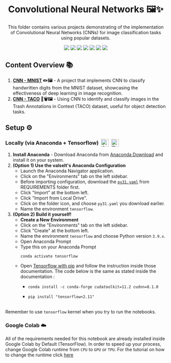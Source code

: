 <h1 align="center"> Convolutional Neural Networks 🖼️✨ </h1>
<p align="center"> This folder contains various projects demonstrating of the implementation of Convolutional Neural Networks (CNNs) for image classification tasks using popular datasets. </p>

<div align="center">
  <img src="https://img.shields.io/badge/python-3670A0?style=for-the-badge&logo=python&logoColor=ffdd54">
  <img src="https://img.shields.io/badge/jupyter-%23FA0F00.svg?style=for-the-badge&logo=jupyter&logoColor=white">
  <img src="https://img.shields.io/badge/TensorFlow-%23FF6F00?style=for-the-badge&logo=tensorflow&logoColor=white">
  <img src="https://img.shields.io/badge/scikit%20learn-%23F7931E?style=for-the-badge&logo=scikitlearn&logoColor=white">
  <img src="https://img.shields.io/badge/pandas-%23150458?style=for-the-badge&logo=pandas&logoColor=white">
  <img src="https://img.shields.io/badge/numpy-5aaacd?style=for-the-badge&logo=numpy&logoColor=5575cc">
  <img src="https://img.shields.io/badge/matplotlib-1f5379?style=for-the-badge&logoColor=5575cc">
</div>

<h2>Content Overview 📚</h2>
<ol>
  <li><strong><a href="https://github.com/valselt/valseltlibrary/tree/main/CNN">CNN - MNIST</a> ✏️🖼️</strong> - A project that implements CNN to classify handwritten digits from the MNIST dataset, showcasing the effectiveness of deep learning in image recognition.</li>
  <li><strong><a href="https://github.com/valselt/valseltlibrary/tree/main/CNN/TACO%20Trash">CNN - TACO</a> 🥡🗑️🖼️</strong> - Using CNN to identify and classify images in the Trash Annotations in Context (TACO) dataset, useful for object detection tasks.</li>
</ol>

<h2>Setup ⚙️</h2>

<h3>
  <div style="display: flex; align-items: center;">
    <span>Locally (via Anaconda + Tensorflow)</span>
        <a href="https://www.anaconda.com/">
            <img src="https://skillicons.dev/icons?i=anaconda" alt="Anaconda" style="height: 24px; margin-left: 8px;">
        </a>
        <a href="https://www.tensorflow.org/install/pip">
            <img src="https://skillicons.dev/icons?i=tensorflow" alt="Tensorflow" style="height: 24px; margin-left: 8px;">
        </a>
  </div>
</h3>

<ol>
  <li><strong>Install Anaconda</strong> - Download Anaconda from <a href="https://www.anaconda.com/download">Anaconda Download</a> and install it on your system.</li>
  <li><strong>(Option 1) Use the valselt's Anaconda Configuration</strong>
    <ul>
      <li>Launch the Anaconda Navigator application.</li>
      <li>Click on the "Environments" tab on the left sidebar.</li>
      <li>Before importing configuration, download the <code><a href = "https://github.com/valselt/valseltlibrary/blob/main/REQUIREMENTS/py39.yaml">py31.yaml</a></code> from REQUIREMENTS folder first.</li>
      <li>Click "Import" at the bottom left.</li>
      <li>Click "Import from Local Drive".</li>
      <li>Click on the folder icon, and choose <code>py31.yaml</code> you download earlier.</li>
      <li>Name the environment <code>tensorflow</code>.</li>
    </ul>
  </li>
  
  <li><strong>(Option 2) Build it yourself!</strong>
    <ul>
      <li><strong>Create a New Environment</strong>
      <li>Click on the "Environments" tab on the left sidebar.</li>
      <li>Click "Create" at the bottom left.</li>
      <li>Name the environment <code>tensorflow</code> and choose Python version <code>3.9.x</code>.</li>
      <li>Open Anaconda Prompt</li>
      <li>Type this on your Anaconda Prompt<pre><code>conda activate tensorflow</code></pre></li>
      <li>Open <a href = "https://www.tensorflow.org/install/pip#windows-native:~:text=Then%20install%20the%20CUDA%2C%20cuDNN%20with%20conda.">Tensorflow with pip</a> and follow the instruction inside those documentation. The code below is the same as stated inside the documentation :</li>
        <ul>
           <li><pre><code>conda install -c conda-forge cudatoolkit=11.2 cudnn=8.1.0</pre></code></li>
           <li><pre><code>pip install "tensorflow<2.11"</pre></code></li>
        </ul>
    </ul>
  </li>
</ol>
</br>
<span>Remember to use <code>tensorflow</code> kernel when you try to run the notebooks.</span>


<h3>Google Colab ☁️</h3>
<span>All of the requirements needed for this notebook are already installed inside Google Colab by Default (TensorFlow). In order to speed up your process, change Google Colab runtime from <code>CPU</code> to <code>GPU</code> or <code>TPU</code>. For the tutorial on how to change the runtime click <a href="https://www.geeksforgeeks.org/how-to-use-google-colab/#:~:text=Change%20Runtime%20Environment%3A%20Click%20the%20%E2%80%9CRuntime%E2%80%9D%20dropdown%20menu.%20Select%20%E2%80%9CChange%20runtime%20type%E2%80%9D%20.%20Select%20python2%20or%203%20from%20the%20%E2%80%9CRuntime%20type%E2%80%9D%20dropdown%20menu.">here</a>


